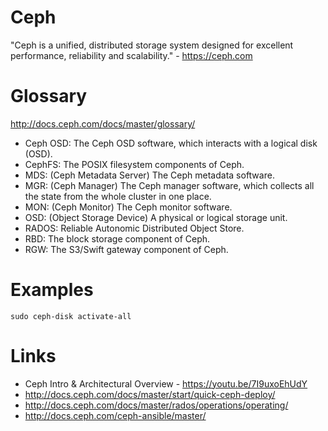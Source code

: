 # Ceph

"Ceph is a unified, distributed storage system designed for excellent performance, reliability and scalability." - <https://ceph.com>

# Glossary

<http://docs.ceph.com/docs/master/glossary/>

- Ceph OSD: The Ceph OSD software, which interacts with a logical disk (OSD).
- CephFS: The POSIX filesystem components of Ceph.
- MDS: (Ceph Metadata Server) The Ceph metadata software.
- MGR: (Ceph Manager) The Ceph manager software, which collects all the state from the whole cluster in one place.
- MON: (Ceph Monitor) The Ceph monitor software.
- OSD: (Object Storage Device) A physical or logical storage unit.
- RADOS: Reliable Autonomic Distributed Object Store.
- RBD: The block storage component of Ceph.
- RGW: The S3/Swift gateway component of Ceph.

# Examples

`sudo ceph-disk activate-all`

# Links

- Ceph Intro & Architectural Overview - <https://youtu.be/7I9uxoEhUdY>
- <http://docs.ceph.com/docs/master/start/quick-ceph-deploy/>
- <http://docs.ceph.com/docs/master/rados/operations/operating/>
- <http://docs.ceph.com/ceph-ansible/master/>
